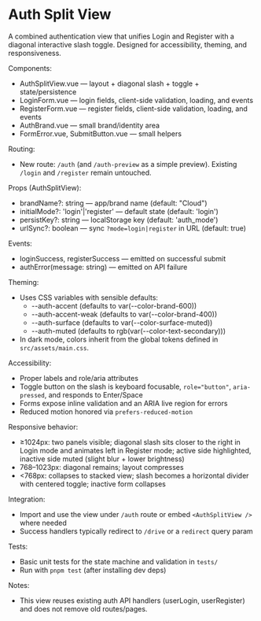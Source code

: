 # Auth Split View

A combined authentication view that unifies Login and Register with a diagonal interactive slash toggle. Designed for accessibility, theming, and responsiveness.

Components:
- AuthSplitView.vue — layout + diagonal slash + toggle + state/persistence
- LoginForm.vue — login fields, client-side validation, loading, and events
- RegisterForm.vue — register fields, client-side validation, loading, and events
- AuthBrand.vue — small brand/identity area
- FormError.vue, SubmitButton.vue — small helpers

Routing:
- New route: `/auth` (and `/auth-preview` as a simple preview). Existing `/login` and `/register` remain untouched.

Props (AuthSplitView):
- brandName?: string — app/brand name (default: "Cloud")
- initialMode?: 'login'|'register' — default state (default: 'login')
- persistKey?: string — localStorage key (default: 'auth_mode')
- urlSync?: boolean — sync `?mode=login|register` in URL (default: true)

Events:
- loginSuccess, registerSuccess — emitted on successful submit
- authError(message: string) — emitted on API failure

Theming:
- Uses CSS variables with sensible defaults:
  - --auth-accent (defaults to var(--color-brand-600))
  - --auth-accent-weak (defaults to var(--color-brand-400))
  - --auth-surface (defaults to var(--color-surface-muted))
  - --auth-muted (defaults to rgb(var(--color-text-secondary)))
- In dark mode, colors inherit from the global tokens defined in `src/assets/main.css`.

Accessibility:
- Proper labels and role/aria attributes
- Toggle button on the slash is keyboard focusable, `role="button"`, `aria-pressed`, and responds to Enter/Space
- Forms expose inline validation and an ARIA live region for errors
- Reduced motion honored via `prefers-reduced-motion`

Responsive behavior:
- ≥1024px: two panels visible; diagonal slash sits closer to the right in Login mode and animates left in Register mode; active side highlighted, inactive side muted (slight blur + lower brightness)
- 768–1023px: diagonal remains; layout compresses
- <768px: collapses to stacked view; slash becomes a horizontal divider with centered toggle; inactive form collapses

Integration:
- Import and use the view under `/auth` route or embed `<AuthSplitView />` where needed
- Success handlers typically redirect to `/drive` or a `redirect` query param

Tests:
- Basic unit tests for the state machine and validation in `tests/`
- Run with `pnpm test` (after installing dev deps)

Notes:
- This view reuses existing auth API handlers (userLogin, userRegister) and does not remove old routes/pages.
